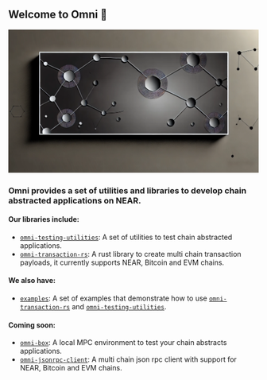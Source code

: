 ## Welcome to Omni 👋

![image](https://github.com/Omni-rs/.github/blob/main/assets/omni-bg.png)

### Omni provides a set of utilities and libraries to develop chain abstracted applications on NEAR.

#### Our libraries include:

* [`omni-testing-utilities`](https://github.com/Omni-rs/omni-testing-utilities): A set of utilities to test chain abstracted applications.
* [`omni-transaction-rs`](https://github.com/near/omni-transaction-rs): A rust library to create multi chain transaction payloads, it currently supports NEAR, Bitcoin and EVM chains.

#### We also have:

* [`examples`](https://github.com/Omni-rs/examples): A set of examples that demonstrate how to use [`omni-transaction-rs`](https://github.com/near/omni-transaction-rs) and [`omni-testing-utilities`](https://github.com/Omni-rs/omni-testing-utilities).

#### Coming soon:

* [`omni-box`](#): A local MPC environment to test your chain abstracts applications.
* [`omni-jsonrpc-client`](#): A multi chain json rpc client with support for NEAR, Bitcoin and EVM chains.

<!--

**Here are some ideas to get you started:**

🙋‍♀️ A short introduction - what is your organization all about?
🌈 Contribution guidelines - how can the community get involved?
👩‍💻 Useful resources - where can the community find your docs? Is there anything else the community should know?
🍿 Fun facts - what does your team eat for breakfast?
🧙 Remember, you can do mighty things with the power of [Markdown](https://docs.github.com/github/writing-on-github/getting-started-with-writing-and-formatting-on-github/basic-writing-and-formatting-syntax)
-->
